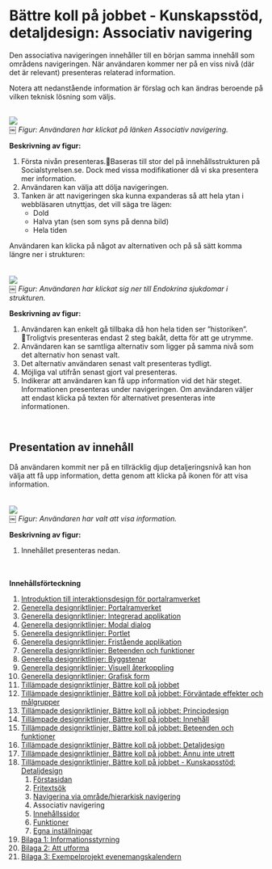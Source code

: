 # Bättre koll på jobbet - Kunskapsstöd, detaljdesign: Associativ navigering #

Den associativa navigeringen innehåller till en början samma innehåll som områdens navigeringen. När användaren kommer ner på en viss nivå (där det är relevant) presenteras relaterad information.

Notera att nedanstående information är förslag och kan ändras beroende på vilken teknisk lösning som väljs.


<br><img src='http://lh3.ggpht.com/_mHREyZKezxI/St14RGeN_QI/AAAAAAAAAgA/1MXovbwR0EQ/s800/Associativ.jpg' />
<br>￼ <i>Figur: Användaren har klickat på länken Associativ navigering.</i>

<b>Beskrivning av figur:</b>
<ol><li>Första nivån presenteras.Baseras till stor del på innehållsstrukturen på Socialstyrelsen.se. Dock med vissa modifikationer då vi ska presentera mer information.<br>
</li><li>Användaren kan välja att dölja navigeringen.<br>
</li><li>Tanken är att navigeringen ska kunna expanderas så att hela ytan i webbläsaren utnyttjas, det vill säga tre lägen:<br>
<ul><li>Dold<br>
</li><li>Halva ytan (sen som syns på denna bild)<br>
</li><li>Hela tiden</li></ul></li></ol>

Användaren kan klicka på något av alternativen och på så sätt komma längre ner i strukturen:<br>
<br>
<br><img src='http://lh5.ggpht.com/_mHREyZKezxI/St14RN8Pf3I/AAAAAAAAAgE/1L3hWxxPgls/s800/Associativ2.jpg' />
<br>￼ <i>Figur: Användaren har klickat sig ner till Endokrina sjukdomar i strukturen.</i>

<b>Beskrivning av figur:</b>
<ol><li>Användaren kan enkelt gå tillbaka då hon hela tiden ser ”historiken”. Troligtvis presenteras endast 2 steg bakåt, detta för att ge utrymme.<br>
</li><li>Användaren kan se samtliga alternativ som ligger på samma nivå som det alternativ hon senast valt.<br>
</li><li>Det alternativ användaren senast valt presenteras tydligt.<br>
</li><li>Möjliga val utifrån senast gjort val presenteras.<br>
</li><li>Indikerar att användaren kan få upp information vid det här steget. Informationen presenteras under navigeringen. Om användaren väljer att endast klicka på texten för alternativet presenteras inte informationen.</li></ol>

<br>
<h2>Presentation av innehåll</h2>
Då användaren kommit ner på en tillräcklig djup detaljeringsnivå kan hon välja att få upp information, detta genom att klicka på ikonen för att visa information.<br>
<br>
<br><img src='http://lh5.ggpht.com/_mHREyZKezxI/St14RaEWkcI/AAAAAAAAAgI/eC259ingiBc/s800/Associativ3.jpg' />
<br>￼ <i>Figur: Användaren har valt att visa information.</i>

<b>Beskrivning av figur:</b>
<ol><li>Innehållet presenteras nedan.</li></ol>


<br><br>
<b>Innehållsförteckning</b>
<ol><li><a href='http://code.google.com/p/oppna-program-portalramverk/wiki/DesignriktlinjerAnvandargranssnitt'>Introduktion till interaktionsdesign för portalramverket</a>
</li><li><a href='http://code.google.com/p/oppna-program-portalramverk/wiki/GenerellaDesignriktlinjerPortalramverket?ts=1251969346&updated=GenerellaDesignriktlinjerPortalramverket'>Generella designriktlinjer: Portalramverket</a>
</li><li><a href='http://code.google.com/p/oppna-program-portalramverk/wiki/GenerellaDesignriktlinjerIntegreradApplikation?ts=1251969401&updated=GenerellaDesignriktlinjerIntegreradApplikation'>Generella designriktlinjer: Integrerad applikation</a>
</li><li><a href='http://code.google.com/p/oppna-program-portalramverk/wiki/GenerellaDesignriktlinjerModalDialog?ts=1251969439&updated=GenerellaDesignriktlinjerModalDialog'>Generella designriktlinjer: Modal dialog</a>
</li><li><a href='http://code.google.com/p/oppna-program-portalramverk/wiki/GenerellaDesignriktlinjerPortlet?ts=1251969476&updated=GenerellaDesignriktlinjerPortlet'>Generella designriktlinjer: Portlet</a>
</li><li><a href='http://code.google.com/p/oppna-program-portalramverk/wiki/GenerellaDesignriktlinjerFristandeApplikation?ts=1251969550&updated=GenerellaDesignriktlinjerFristandeApplikation'>Generella designriktlinjer: Fristående applikation</a>
</li><li><a href='http://code.google.com/p/oppna-program-portalramverk/wiki/GenerellaDesignriktlinjerBeteendeoFunktioner?ts=1251969604&updated=GenerellaDesignriktlinjerBeteendeoFunktioner'>Generella designriktlinjer: Beteenden och funktioner</a>
</li><li><a href='http://code.google.com/p/oppna-program-portalramverk/wiki/GenerellaDesignriktlinjerByggstenar?ts=1251969727&updated=GenerellaDesignriktlinjerByggstenar'>Generella designriktlinjer: Byggstenar</a>
</li><li><a href='http://code.google.com/p/oppna-program-portalramverk/wiki/GenerellaDesignriktlinjerVisuellAterkoppling?ts=1251969771&updated=GenerellaDesignriktlinjerVisuellAterkoppling'>Generella designriktlinjer: Visuell återkoppling</a>
</li><li><a href='http://code.google.com/p/oppna-program-portalramverk/wiki/GenerellaDesignriktlinjerGrafiskForm?ts=1251969808&updated=GenerellaDesignriktlinjerGrafiskForm'>Generella designriktlinjer: Grafisk form</a>
</li><li><a href='http://code.google.com/p/oppna-program-portalramverk/wiki/TillampadeDesignriktlinjerBattreKollPaJobbet?ts=1251969900&updated=TillampadeDesignriktlinjerBattreKollPaJobbet'>Tillämpade designriktlinjer, Bättre koll på jobbet</a>
</li><li><a href='http://code.google.com/p/oppna-program-portalramverk/wiki/InteraktionsdesignForvantadeEffekter'>Tillämpade designriktlinjer, Bättre koll på jobbet: Förväntade effekter och målgrupper</a>
</li><li><a href='http://code.google.com/p/oppna-program-portalramverk/wiki/InteraktionsdesignPrincipdesign'>Tillämpade designriktlinjer, Bättre koll på jobbet: Principdesign</a>
</li><li><a href='http://code.google.com/p/oppna-program-portalramverk/wiki/InteraktionsdesignInnehall'>Tillämpade designriktlinjer, Bättre koll på jobbet: Innehåll</a>
</li><li><a href='http://code.google.com/p/oppna-program-portalramverk/wiki/InteraktionsdesignBeteendeFunktioner'>Tillämpade designriktlinjer, Bättre koll på jobbet: Beteenden och funktioner</a>
</li><li><a href='http://code.google.com/p/oppna-program-portalramverk/wiki/InteraktionsdesignDetaljdesign'>Tillämpade designriktlinjer, Bättre koll på jobbet: Detaljdesign</a>
</li><li><a href='http://code.google.com/p/oppna-program-portalramverk/wiki/AnnuInteUtrett?ts=1251892328&updated=AnnuInteUtrett'>Tillämpade designriktlinjer, Bättre koll på jobbet: Ännu inte utrett</a>
</li><li><a href='http://code.google.com/p/oppna-program-portalramverk/wiki/Kunskapsstod'>Tillämpade designriktlinjer, Bättre koll på jobbet - Kunskapsstöd: Detaljdesign</a>
<ol><li><a href='http://code.google.com/p/oppna-program-portalramverk/wiki/KunskapsstodForstasidan'>Förstasidan</a>
</li><li><a href='http://code.google.com/p/oppna-program-portalramverk/wiki/KunskapsstodFritextsok'>Fritextsök</a>
</li><li><a href='http://code.google.com/p/oppna-program-portalramverk/wiki/KunskapsstodNavigeraOmrade'>Navigerina via område/hierarkisk navigering</a>
</li><li>Associativ navigering<br>
</li><li><a href='http://code.google.com/p/oppna-program-portalramverk/wiki/KunskapsstodInnehallssidor'>Innehållssidor</a>
</li><li><a href='http://code.google.com/p/oppna-program-portalramverk/wiki/KunskapsstodFunktioner'>Funktioner</a>
</li><li><a href='http://code.google.com/p/oppna-program-portalramverk/wiki/KunskapsstodEgnaInstallningar'>Egna inställningar</a>
</li></ol></li><li><a href='http://code.google.com/p/oppna-program-portalramverk/wiki/GenerellaDesignriktlinjerBilaga1Informationsstyrning'>Bilaga 1: Informationsstyrning</a>
</li><li><a href='http://code.google.com/p/oppna-program-portalramverk/wiki/GenerellaDesignriktlinjerBilaga2AttUtforma'>Bilaga 2: Att utforma</a>
</li><li><a href='http://code.google.com/p/oppna-program-portalramverk/wiki/GenerellaDesignriktlinjerBilaga3ExempelProjektEvenemangskalendern'>Bilaga 3: Exempelprojekt evenemangskalendern</a>
